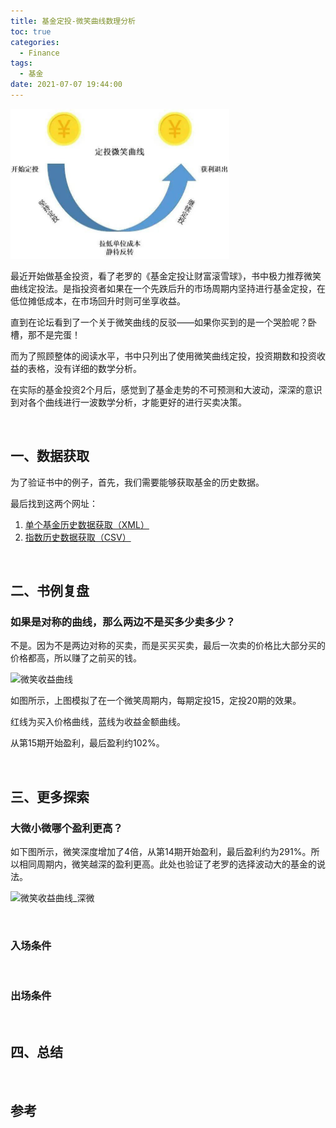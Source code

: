 ```yaml
---
title: 基金定投-微笑曲线数理分析
toc: true
categories:
  - Finance
tags:
  - 基金
date: 2021-07-07 19:44:00
---
```


<img src="/resources/基金定投-微笑曲线数理分析/Cover.jpg" width=350 height=240 />

最近开始做基金投资，看了老罗的《基金定投让财富滚雪球》，书中极力推荐微笑曲线定投法。是指投资者如果在一个先跌后升的市场周期内坚持进行基金定投，在低位摊低成本，在市场回升时则可坐享收益。

直到在论坛看到了一个关于微笑曲线的反驳——如果你买到的是一个哭脸呢？卧槽，那不是完蛋！

而为了照顾整体的阅读水平，书中只列出了使用微笑曲线定投，投资期数和投资收益的表格，没有详细的数学分析。

在实际的基金投资2个月后，感觉到了基金走势的不可预测和大波动，深深的意识到对各个曲线进行一波数学分析，才能更好的进行买卖决策。

<!--more-->

<br/>

## 一、数据获取

为了验证书中的例子，首先，我们需要能够获取基金的历史数据。

最后找到这两个网址：

1. [单个基金历史数据获取（XML）](http://data.funds.hexun.com/outxml/detail/openfundnetvalue.aspx?fundcode=)
2. [指数历史数据获取（CSV）](https://cn.investing.com/indices/shanghai-composite-historical-data?__cf_chl_jschl_tk__=eefd6e7b3a81c8bc37cbc095535e662f006f0748-1625700633-0-AYKFYm--5r974-pes9koIiyZbdXTMcgi-0lZfcARVXcF8dZ3KsDPbr-Q6sAhJVkT6rFjrutkO5vnue2TmEtH5tIcp_gCsciGlvzdUV2Q3y-mtEZq0KLjP4EwbZ3oXlMC472IgZqs-wCYhqFUFU4hG9LHhXRZxTgFVGPhICP1YvskoDm-8V2E9_JFPmrdNkI0FNXWI6KRglF-NSsf8cG6yg60I04hdQSwLREx8NtqV8KIs54gzmi7mL0_1tZnrJzsxy_aZ1awqTg986rYnk2YHjCJ5eWzxp0i_PWewYyDeXIULBKXeA9vzQVzduawu48ccjfQh5HeaUQvCK_q89olcvQ7elkw330k14BQ_Rszu12Z5jrF5KpkaFI-tZWIFBVwb9ddZ9pciYaiKceOUL8-b5t4Pv2fb1w17Wj2SfEq-t9U1cOCMzgoCl0oipG55hWvim_onb_wxtJyeSF8GdDWfTmnf6p3CGcaj5geaq06tJNsyoxevEMpulrWlT00G9NWWg)

<br/>

## 二、书例复盘

### 如果是对称的曲线，那么两边不是买多少卖多少？

不是。因为不是两边对称的买卖，而是买买买卖，最后一次卖的价格比大部分买的价格都高，所以赚了之前买的钱。

![微笑收益曲线](C:\Users\Easy\OneDrive\Blog\source\resources\基金定投-微笑曲线数理分析\微笑收益曲线.png)

如图所示，上图模拟了在一个微笑周期内，每期定投15，定投20期的效果。

红线为买入价格曲线，蓝线为收益金额曲线。

从第15期开始盈利，最后盈利约102%。

<br/>

## 三、更多探索

### 大微小微哪个盈利更高？

如下图所示，微笑深度增加了4倍，从第14期开始盈利，最后盈利约为291%。所以相同周期内，微笑越深的盈利更高。此处也验证了老罗的选择波动大的基金的说法。

![微笑收益曲线_深微](C:\Users\Easy\OneDrive\Blog\source\resources\基金定投-微笑曲线数理分析\微笑收益曲线_深微.png)

<br/>

### 入场条件



<br/>

### 出场条件



<br/>

## 四、总结





<br/>

## 参考